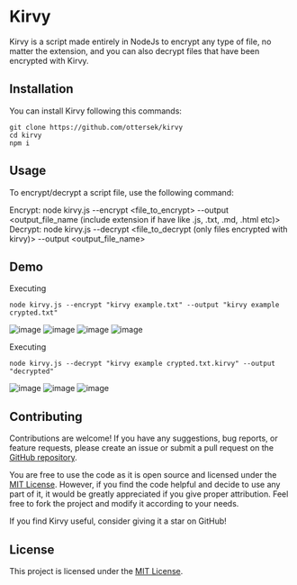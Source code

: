 # Kirvy

Kirvy is a script made entirely in NodeJs to encrypt any type of file, no matter the extension, and you can also decrypt files that have been encrypted with Kirvy.

## Installation

You can install Kirvy following this commands:

```shell
git clone https://github.com/ottersek/kirvy
cd kirvy
npm i
```

## Usage

To encrypt/decrypt a script file, use the following command:

Encrypt: node kirvy.js --encrypt <file_to_encrypt> --output <output_file_name (include extension if have like .js, .txt, .md, .html etc)>
Decrypt: node kirvy.js --decrypt <file_to_decrypt (only files encrypted with kirvy)> --output <output_file_name>

## Demo

Executing
```shell
node kirvy.js --encrypt "kirvy example.txt" --output "kirvy example crypted.txt"
```
![image](https://github.com/ottersek/kirvy/assets/121310374/bf998ae4-fe84-4420-9611-d882b6cbcea7)
![image](https://github.com/ottersek/kirvy/assets/121310374/614f0d07-8794-4c59-b9aa-254e5afb8590)
![image](https://github.com/ottersek/kirvy/assets/121310374/e856f104-0820-4251-b44c-9a16ba7e1a92)
![image](https://github.com/ottersek/kirvy/assets/121310374/bfd69e49-0bc9-4497-964a-0a1938c7fd6c)

Executing
```shell
node kirvy.js --decrypt "kirvy example crypted.txt.kirvy" --output "decrypted"
```

![image](https://github.com/ottersek/kirvy/assets/121310374/2ca51f41-ad1f-4af6-8745-3e6928a5c673)
![image](https://github.com/ottersek/kirvy/assets/121310374/89a55161-a5ca-4760-add1-0f307b1c861a)
![image](https://github.com/ottersek/kirvy/assets/121310374/141ca943-721e-4ea9-94e8-b4ec97ce433d)


## Contributing

Contributions are welcome! If you have any suggestions, bug reports, or feature requests, please create an issue or submit a pull request on the [GitHub repository](https://github.com/ottersek/kirvy).

You are free to use the code as it is open source and licensed under the [MIT License](LICENSE). However, if you find the code helpful and decide to use any part of it, it would be greatly appreciated if you give proper attribution. Feel free to fork the project and modify it according to your needs.

If you find Kirvy useful, consider giving it a star on GitHub!

## License

This project is licensed under the [MIT License](LICENSE).
